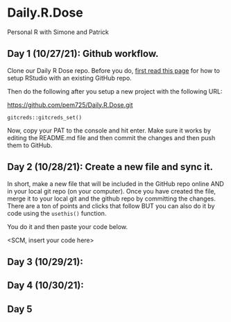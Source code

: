 # Daily.R.Dose
Personal R with Simone and Patrick

## Day 1 (10/27/21):  Github workflow.  

Clone our Daily R Dose repo.  Before you do, [first read this page](https://happygitwithr.com/new-github-first.html) for how to setup RStudio with an existing GitHub repo.

Then do the following after you setup a new project with the following URL:

https://github.com/pem725/Daily.R.Dose.git

`gitcreds::gitcreds_set()`

Now, copy your PAT to the console and hit enter.  Make sure it works by editing the README.md file and then commit the changes and then push them to GitHub.

## Day 2 (10/28/21):  Create a new file and sync it.

In short, make a new file that will be included in the GitHub repo online AND in your local git repo (on your computer).  Once you have created the file, merge it to your local git and the github repo by committing the changes.  There are a ton of points and clicks that follow BUT you can also do it by code using the `usethis()` function.  

You do it and then paste your code below.

<SCM, insert your code here>

## Day 3 (10/29/21):

## Day 4 (10/30/21):

## Day 5 


